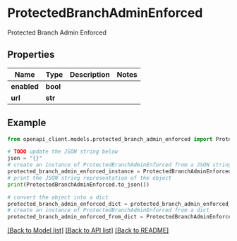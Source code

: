 # ProtectedBranchAdminEnforced

Protected Branch Admin Enforced

## Properties

Name | Type | Description | Notes
------------ | ------------- | ------------- | -------------
**enabled** | **bool** |  | 
**url** | **str** |  | 

## Example

```python
from openapi_client.models.protected_branch_admin_enforced import ProtectedBranchAdminEnforced

# TODO update the JSON string below
json = "{}"
# create an instance of ProtectedBranchAdminEnforced from a JSON string
protected_branch_admin_enforced_instance = ProtectedBranchAdminEnforced.from_json(json)
# print the JSON string representation of the object
print(ProtectedBranchAdminEnforced.to_json())

# convert the object into a dict
protected_branch_admin_enforced_dict = protected_branch_admin_enforced_instance.to_dict()
# create an instance of ProtectedBranchAdminEnforced from a dict
protected_branch_admin_enforced_from_dict = ProtectedBranchAdminEnforced.from_dict(protected_branch_admin_enforced_dict)
```
[[Back to Model list]](../README.md#documentation-for-models) [[Back to API list]](../README.md#documentation-for-api-endpoints) [[Back to README]](../README.md)


